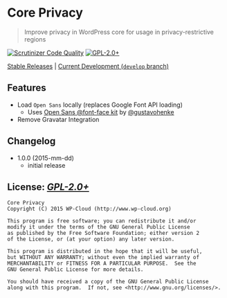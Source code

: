 # Core Privacy
> Improve privacy in WordPress core for usage in privacy-restrictive regions

[![Scrutinizer Code Quality](https://scrutinizer-ci.com/g/wp-cloud/core-privacy/badges/quality-score.png?b=develop)](https://scrutinizer-ci.com/g/wp-cloud/core-privacy/?branch=develop)
[![GPL-2.0+](http://img.shields.io/badge/license-GPL--2.0%2B-green.svg)](http://www.gnu.org/licenses/gpl-2.0.html)

[Stable Releases](https://github.com/wp-cloud/core-privacy/releases) | [Current Development (`develop` branch)](https://github.com/wp-cloud/core-privacy)

## Features
- Load `Open Sans` locally (replaces Google Font API loading)
  - Uses [Open Sans @font-face kit](https://github.com/FontFaceKit/open-sans) by [@gustavohenke](https://github.com/gustavohenke)
- Remove Gravatar Integration

## Changelog
* 1.0.0 (2015-mm-dd)
  * initial release

## License: _[GPL-2.0+](http://www.gnu.org/licenses/gpl-2.0.html)_

    Core Privacy
    Copyright (C) 2015 WP-Cloud (http://www.wp-cloud.org)

    This program is free software; you can redistribute it and/or
	modify it under the terms of the GNU General Public License
	as published by the Free Software Foundation; either version 2
	of the License, or (at your option) any later version.

	This program is distributed in the hope that it will be useful,
	but WITHOUT ANY WARRANTY; without even the implied warranty of
	MERCHANTABILITY or FITNESS FOR A PARTICULAR PURPOSE.  See the
	GNU General Public License for more details.

	You should have received a copy of the GNU General Public License
	along with this program.  If not, see <http://www.gnu.org/licenses/>.
